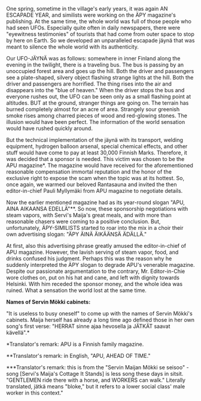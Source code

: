 
One spring, sometime in the village's early years, it was again AN ESCAPADE YEAR, and similists were working on the ÄPY magazine's publishing. At the same time, the whole world was full of those people who had seen UFOs. Especially quite often in daily newspapers, there were "eyewitness testimonies" of tourists that had come from outer space to stop by here on Earth. So we developed an unparalleled escapade jäynä that was meant to silence the whole world with its authenticity.

Our UFO-JÄYNÄ was as follows: somewhere in inner Finland along the evening in the twilight, there is a traveling bus. The bus is passing by an unoccupied forest area and goes up the hill. Both the driver and passengers see a plate-shaped, silvery object flashing strange lights at the hill. Both the driver and passengers are horrified. The thing rises into the air and disappears into the "blue of heaven." When the driver stops the bus and everyone rushes out, the UFO can be seen only as a small flashing point at altitudes. BUT at the ground, stranger things are going on. The terrain has burned completely almost for an acre of area. Strangely sour greenish smoke rises among charred pieces of wood and red-glowing stones. The illusion would have been perfect. The information of the world sensation would have rushed quickly around.

But the technical implementation of the jäynä with its transport, welding equipment, hydrogen balloon arsenal, special chemical effects, and other stuff would have come to pay at least 30,000 Finnish Marks. Therefore, it was decided that a sponsor is needed. This victim was chosen to be the APU magazine\*. The magazine would have received for the aforementioned reasonable compensation immortal reputation and the honor of the exclusive right to expose the scam when the topic was at its hottest. So, once again, we warmed our beloved Rantasauna and invited the then editor-in-chief Pauli Myllymäki from APU magazine to negotiate details.

Now the earlier mentioned magazine had as its year-round slogan "APU, AINA AIKAANSA EDELLÄ"\*\*. So now, these sponsorship negotiations with steam vapors, with Servi's Maija's great meals, and with more than reasonable chasers were coming to a positive conclusion. But, unfortunately, ÄPY-SIMILISTS started to roar into the mix in a choir their own advertising slogan: "ÄPY ÄINÄ ÄIKÄÄNSÄ ÄDÄLLÄ."

At first, also this advertising phrase greatly amused the editor-in-chief of APU magazine. However, the lavish serving of steam vapor, food, and drinks confused his judgment. Perhaps this was the reason why he suddenly interpreted the ÄPY slogan to degrade APU's venerable magazine. Despite our passionate argumentation to the contrary, Mr. Editor-in-Chie wore clothes on, put on his hat and cane, and left with dignity towards Helsinki. With him receded the sponsor money, and the whole idea was ruined.  What a sensation the world lost at the same time.

**Names of Servin Mökki cabinets:**

"It is useless to busy oneself" to come up with the names of Servin Mökki's cabinets. Maija herself has already a long time ago defined those in her own song's first verse: "HERRAT sinne ajaa hevosella ja JÄTKÄT saavat kävellä".\*

\*Translator's remark: APU is a Finnish family magazine.

\*\*Translator's remark: in English, "APU, AHEAD OF TIME."

\*\*\*Translator's remark: this is from the "Servin Maijan Mökki se seisoo" -song [Servi's Maija's Cottage It Stands] is less song these days in sitsit. "GENTLEMEN ride there with a horse, and WORKERS can walk." Literally translated, jätkä means "bloke," but it refers to a lower social class' male worker in this context."